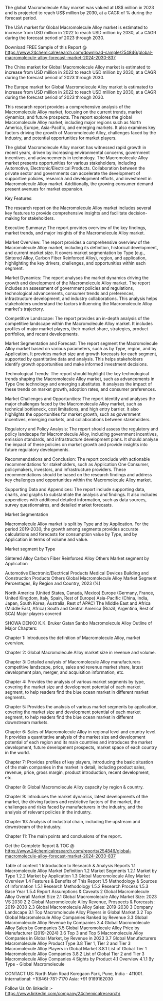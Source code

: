The global Macromolecule Alloy market was valued at US$ million in 2023 and is projected to reach US$ million by 2030, at a CAGR of % during the forecast period.

The USA market for Global Macromolecule Alloy market is estimated to increase from USD million in 2022 to reach USD million by 2030, at a CAGR during the forecast period of 2023 through 2030.

Download FREE Sample of this Report @ https://www.24chemicalresearch.com/download-sample/254846/global-macromolecule-alloy-forecast-market-2024-2030-837

The China market for Global Macromolecule Alloy market is estimated to increase from USD million in 2022 to reach USD million by 2030, at a CAGR during the forecast period of 2023 through 2030.

The Europe market for Global Macromolecule Alloy market is estimated to increase from USD million in 2022 to reach USD million by 2030, at a CAGR during the forecast period of 2023 through 2030.

This research report provides a comprehensive analysis of the Macromolecule Alloy market, focusing on the current trends, market dynamics, and future prospects. The report explores the global Macromolecule Alloy market, including major regions such as North America, Europe, Asia-Pacific, and emerging markets. It also examines key factors driving the growth of Macromolecule Alloy, challenges faced by the industry, and potential opportunities for market players.

The global Macromolecule Alloy market has witnessed rapid growth in recent years, driven by increasing environmental concerns, government incentives, and advancements in technology. The Macromolecule Alloy market presents opportunities for various stakeholders, including Automotive, Electronic/Electrical Products. Collaboration between the private sector and governments can accelerate the development of supportive policies, research and development efforts, and investment in Macromolecule Alloy market. Additionally, the growing consumer demand present avenues for market expansion.

Key Features:

The research report on the Macromolecule Alloy market includes several key features to provide comprehensive insights and facilitate decision-making for stakeholders.

Executive Summary: The report provides overview of the key findings, market trends, and major insights of the Macromolecule Alloy market.

Market Overview: The report provides a comprehensive overview of the Macromolecule Alloy market, including its definition, historical development, and current market size. It covers market segmentation by Type (e.g., Sintered Alloy, Carbon Fiber Reinforced Alloy), region, and application, highlighting the key drivers, challenges, and opportunities within each segment.

Market Dynamics: The report analyses the market dynamics driving the growth and development of the Macromolecule Alloy market. The report includes an assessment of government policies and regulations, technological advancements, consumer trends and preferences, infrastructure development, and industry collaborations. This analysis helps stakeholders understand the factors influencing the Macromolecule Alloy market's trajectory.

Competitive Landscape: The report provides an in-depth analysis of the competitive landscape within the Macromolecule Alloy market. It includes profiles of major market players, their market share, strategies, product portfolios, and recent developments.

Market Segmentation and Forecast: The report segment the Macromolecule Alloy market based on various parameters, such as by Type, region, and by Application. It provides market size and growth forecasts for each segment, supported by quantitative data and analysis. This helps stakeholders identify growth opportunities and make informed investment decisions.

Technological Trends: The report should highlight the key technological trends shaping the Macromolecule Alloy market, such as advancements in Type One technology and emerging substitutes. It analyses the impact of these trends on market growth, adoption rates, and consumer preferences.

Market Challenges and Opportunities: The report identify and analyses the major challenges faced by the Macromolecule Alloy market, such as technical bottleneck, cost limitations, and high entry barrier. It also highlights the opportunities for market growth, such as government incentives, emerging markets, and collaborations between stakeholders.

Regulatory and Policy Analysis: The report should assess the regulatory and policy landscape for Macromolecule Alloy, including government incentives, emission standards, and infrastructure development plans. It should analyse the impact of these policies on market growth and provide insights into future regulatory developments.

Recommendations and Conclusion: The report conclude with actionable recommendations for stakeholders, such as Application One Consumer, policymakers, investors, and infrastructure providers. These recommendations should be based on the research findings and address key challenges and opportunities within the Macromolecule Alloy market.

Supporting Data and Appendices: The report include supporting data, charts, and graphs to substantiate the analysis and findings. It also includes appendices with additional detailed information, such as data sources, survey questionnaires, and detailed market forecasts.

Market Segmentation

Macromolecule Alloy market is split by Type and by Application. For the period 2019-2030, the growth among segments provides accurate calculations and forecasts for consumption value by Type, and by Application in terms of volume and value.

Market segment by Type

Sintered Alloy
Carbon Fiber Reinforced Alloy
Others
Market segment by Application

Automotive
Electronic/Electrical Products
Medical Devices
Building and Construction Products
Others
Global Macromolecule Alloy Market Segment Percentages, By Region and Country, 2023 (%)

North America (United States, Canada, Mexico)
Europe (Germany, France, United Kingdom, Italy, Spain, Rest of Europe)
Asia-Pacific (China, India, Japan, South Korea, Australia, Rest of APAC)
The Middle East and Africa (Middle East, Africa)
South and Central America (Brazil, Argentina, Rest of SCA)
Major players covered

SHOWA DENKO K.K.
Bruker
Gatan
Sanbo Macromolecule Alloy
Outline of Major Chapters:

Chapter 1: Introduces the definition of Macromolecule Alloy, market overview.

Chapter 2: Global Macromolecule Alloy market size in revenue and volume.

Chapter 3: Detailed analysis of Macromolecule Alloy manufacturers competitive landscape, price, sales and revenue market share, latest development plan, merger, and acquisition information, etc.

Chapter 4: Provides the analysis of various market segments by type, covering the market size and development potential of each market segment, to help readers find the blue ocean market in different market segments.

Chapter 5: Provides the analysis of various market segments by application, covering the market size and development potential of each market segment, to help readers find the blue ocean market in different downstream markets.

Chapter 6: Sales of Macromolecule Alloy in regional level and country level. It provides a quantitative analysis of the market size and development potential of each region and its main countries and introduces the market development, future development prospects, market space of each country in the world.

Chapter 7: Provides profiles of key players, introducing the basic situation of the main companies in the market in detail, including product sales, revenue, price, gross margin, product introduction, recent development, etc.

Chapter 8: Global Macromolecule Alloy capacity by region & country.

Chapter 9: Introduces the market dynamics, latest developments of the market, the driving factors and restrictive factors of the market, the challenges and risks faced by manufacturers in the industry, and the analysis of relevant policies in the industry.

Chapter 10: Analysis of industrial chain, including the upstream and downstream of the industry.

Chapter 11: The main points and conclusions of the report.

Get the Complete Report & TOC @ https://www.24chemicalresearch.com/reports/254846/global-macromolecule-alloy-forecast-market-2024-2030-837

Table of content
1 Introduction to Research & Analysis Reports
1.1 Macromolecule Alloy Market Definition
1.2 Market Segments
1.2.1 Market by Type
1.2.2 Market by Application
1.3 Global Macromolecule Alloy Market Overview
1.4 Features & Benefits of This Report
1.5 Methodology & Sources of Information
1.5.1 Research Methodology
1.5.2 Research Process
1.5.3 Base Year
1.5.4 Report Assumptions & Caveats
2 Global Macromolecule Alloy Overall Market Size
2.1 Global Macromolecule Alloy Market Size: 2023 VS 2030
2.2 Global Macromolecule Alloy Revenue, Prospects & Forecasts: 2019-2030
2.3 Global Macromolecule Alloy Sales: 2019-2030
3 Company Landscape
3.1 Top Macromolecule Alloy Players in Global Market
3.2 Top Global Macromolecule Alloy Companies Ranked by Revenue
3.3 Global Macromolecule Alloy Revenue by Companies
3.4 Global Macromolecule Alloy Sales by Companies
3.5 Global Macromolecule Alloy Price by Manufacturer (2019-2024)
3.6 Top 3 and Top 5 Macromolecule Alloy Companies in Global Market, by Revenue in 2023
3.7 Global Manufacturers Macromolecule Alloy Product Type
3.8 Tier 1, Tier 2 and Tier 3 Macromolecule Alloy Players in Global Market
3.8.1 List of Global Tier 1 Macromolecule Alloy Companies
3.8.2 List of Global Tier 2 and Tier 3 Macromolecule Alloy Companies
4 Sights by Product
4.1 Overview
4.1.1 By Type - Global Macromolecule

CONTACT US:
North Main Road Koregaon Park, Pune, India - 411001.
International: +1(646)-781-7170
Asia: +91 9169162030

Follow Us On linkedin :- https://www.linkedin.com/company/24chemicalresearch/
